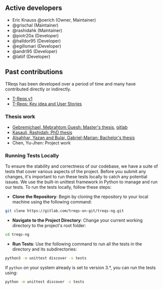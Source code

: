 ## Active developers

- Eric Knauss @oerich (Owner, Maintainer)
- @grischal (Maintainer)
- @rashidahk (Maintainer)
- @piotr20a (Developer)
- @halldor95 (Developer)
- @egillsmari (Developer)
- @andri95 (Developer)
- @latiif (Developer)

## Past contributions

TReqs has been developed over a period of time and many have contributed directly or indirectly.

- [T-Reqs v1](https://github.com/regot-chalmers/treqs)
- [T-Reqs: Key idea and User Stories](https://arxiv.org/abs/1805.02769)

### Thesis work

- [Gebremichael, Mebrahtom Guesh: Master's thesis](https://odr.chalmers.se/handle/20.500.12380/300667), [gitlab](https://gitlab.com/mebrahtom/treqs)
- [Kasauli, Rashidah: PhD thesis](https://research.chalmers.se/en/publication/517099)
- [Alsahhar, Yazan and Bulai, Gabriel-Marian: Bachelor's thesis](https://gupea.ub.gu.se/handle/2077/62550)
- Chen, Yu-Jhen: Project work

### Running Tests Locally

To ensure the stability and correctness of our codebase, we have a suite of tests that cover various aspects of the
project. Before you submit any changes, it's important to run these tests locally to catch any potential issues.
We use the built-in unittest framework in Python to manage and run our tests. To run the tests locally, follow these
steps:

- __Clone the Repository__: Begin by cloning the repository to your local machine using the following command:

```bash
git clone https://gitlab.com/treqs-on-git/treqs-ng.git
```

- __Navigate to the Project Directory__: Change your current working directory to the project's root
  folder:

```bash
cd treqs-ng
```

- __Run Tests__: Use the following command to run all the tests in the directory and its subdirectories:

```bash
python3 -m unittest discover -s tests
```

If `python` on your system already is set to version 3.*, you can run the tests using:

```bash
python -m unittest discover -s tests
```




